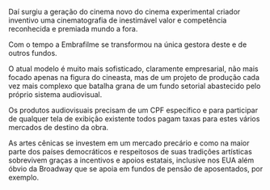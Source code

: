 ---
---

Daí surgiu a geração do cinema novo do cinema experimental criador inventivo uma cinematografia de inestimável valor e competência reconhecida e premiada mundo a fora. 

Com o tempo a Embrafilme se transformou na única gestora deste e de outros fundos. 

O atual modelo é muito mais sofisticado, claramente empresarial, não mais focado apenas na figura do cineasta, mas de um projeto de produção cada vez mais complexo que batalha grana de um fundo setorial abastecido pelo próprio sistema audiovisual.

Os produtos audiovisuais precisam de um CPF específico e para participar de qualquer  tela de exibição existente todos pagam taxas para estes vários mercados de destino da obra. 

As artes cênicas se investem em um mercado precário e como na maior parte dos países democráticos e respeitosos de suas tradições artísticas sobrevivem graças a incentivos e apoios estatais, inclusive nos EUA além óbvio da Broadway que se apoia em fundos de pensão de aposentados, por exemplo.
